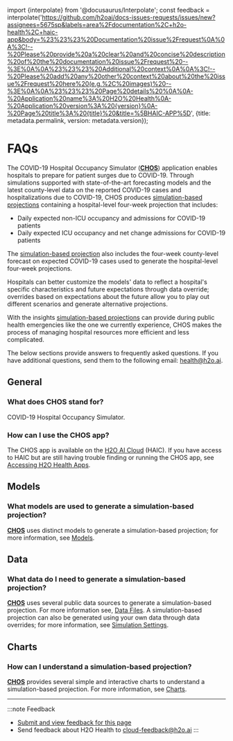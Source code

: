 import {interpolate} from '@docusaurus/Interpolate';
const feedback = interpolate('https://github.com/h2oai/docs-issues-requests/issues/new?assignees=5675sp&labels=area%2Fdocumentation%2C+h2o-health%2C+haic-app&body=%23%23%23%20Documentation%20issue%2Frequest%0A%0A%3C!--%20Please%20provide%20a%20clear%20and%20concise%20description%20of%20the%20documentation%20issue%2Frequest%20--%3E%0A%0A%23%23%23%20Additional%20context%0A%0A%3C!--%20Please%20add%20any%20other%20context%20about%20the%20issue%2Frequest%20here%20(e.g.%2C%20images)%20--%3E%0A%0A%23%23%23%20Page%20details%20%0A%0A-%20Application%20name%3A%20H2O%20Health%0A-%20Application%20version%3A%20{version}%0A-%20Page%20title%3A%20{title}%20&title=%5BHAIC-APP%5D', {title: metadata.permalink, version: metadata.version});

# FAQs 

The COVID-19 Hospital Occupancy Simulator ([**CHOS**](terminology.md#chos)) application enables hospitals to prepare for patient surges due to COVID-19. Through simulations supported with state-of-the-art forecasting models and the latest county-level data on the reported COVID-19 cases and hospitalizations due to COVID-19, CHOS produces [simulation-based projections](terminology.md#simulation-based-projection) containing a hospital-level four-week projection that includes:

- Daily expected non-ICU occupancy and admissions for COVID-19 patients 
- Daily expected ICU occupancy and net change admissions for COVID-19 patients 

The [simulation-based projection](terminology.md#simulation-based-projection) also includes the four-week county-level forecast on expected COVID-19 cases used to generate the hospital-level four-week projections.

Hospitals can better customize the models' data to reflect a hospital's specific characteristics and future expectations through data override; overrides based on expectations about the future allow you to play out different scenarios and generate alternative projections.

With the insights [simulation-based projections](terminology.md#simulation-based-projection) can provide during public health emergencies like the one we currently experience, CHOS makes the process of managing hospital resources more efficient and less complicated.

The below sections provide answers to frequently asked questions. If you have additional questions, send them to the following email: <health@h2o.ai>.

## General 

### What does CHOS stand for?

COVID-19 Hospital Occupancy Simulator.

### How can I use the CHOS app? 

The CHOS app is available on the [H2O AI Cloud](https://cloud.h2o.ai/login?referer=%2F) (HAIC). If you have access to HAIC but are still having trouble finding or running the CHOS app, see [Accessing H2O Health Apps](access-h2o-health-apps/access-h2o-health-apps.md).

## Models 

### What models are used to generate a simulation-based projection? 

[**CHOS**](terminology.md#chos) uses distinct models to generate a simulation-based projection; for more information, see [Models](models.md).

## Data

### What data do I need to generate a simulation-based projection? 

[**CHOS**](terminology.md#chos) uses several public data sources to generate a simulation-based projection. For more information see, [Data Files](data-files.md). A simulation-based projection can also be generated using your own data through data overrides; for more information, see [Simulation Settings](simulation-settings.md).

## Charts 

### How can I understand a simulation-based projection? 

[**CHOS**](terminology.md#chos) provides several simple and interactive charts to understand a  simulation-based projection. For more information, see [Charts](charts/charts.md).

***
:::note Feedback
  - <a href={feedback}>Submit and view feedback for this page</a>
  - Send feedback about H2O Health to <cloud-feedback@h2o.ai>
:::